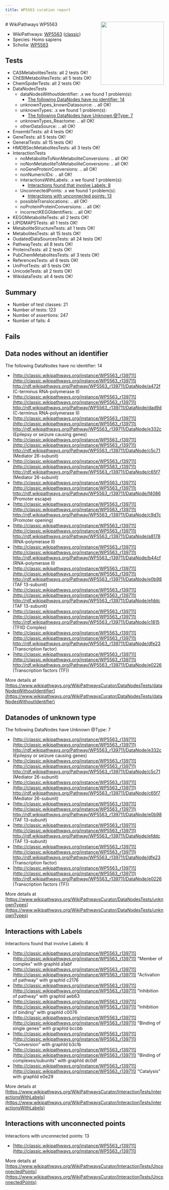 ```yaml
---
title: WP5563 curation report
---
```


<img style="float: right; width: 200px" src="https://upload.wikimedia.org/wikipedia/commons/thumb/8/83/Wplogo_with_text_500.png/640px-Wplogo_with_text_500.png" />
# WikiPathways WP5563

* WikiPathways: [WP5563](https://wikipathways.org/pathways/WP5563) ([classic](https://classic.wikipathways.org/instance/WP5563))
* Species: Homo sapiens
* Scholia: [WP5563](https://scholia.toolforge.org/wikipathways/WP5563)
## Tests
* CASMetabolitesTests: all 2 tests OK!
* ChEBIMetabolitesTests: all 5 tests OK!
* ChemSpiderTests: all 2 tests OK!
* DataNodesTests
    * dataNodesWithoutIdentifier: .x we found 1 problem(s):
        * [The following DataNodes have no identifier: 14](#8792c494)
    * unknownTypes_knownDatasource: .. all OK!
    * unknownTypes: .x we found 1 problem(s):
        * [The following DataNodes have Unknown @Type: 7](#839973e5)
    * unknownTypes_Reactome: .. all OK!
    * otherDataSource: .. all OK!
* EnsemblTests: all 4 tests OK!
* GeneTests: all 5 tests OK!
* GeneralTests: all 15 tests OK!
* HMDBSecMetabolitesTests: all 3 tests OK!
* InteractionTests
    * noMetaboliteToNonMetaboliteConversions: .. all OK!
    * noNonMetaboliteToMetaboliteConversions: .. all OK!
    * noGeneProteinConversions: .. all OK!
    * nonNumericIDs: .. all OK!
    * interactionsWithLabels: .x we found 1 problem(s):
        * [Interactions found that involve Labels: 8](#630d267f)
    * UnconnectedPoints: .x we found 1 problem(s):
        * [Interactions with unconnected points: 13](#7f1d407a)
    * possibleTranslocations: .. all OK!
    * noProteinProteinConversions: .. all OK!
    * incorrectKEGGIdentifiers: .. all OK!
* KEGGMetaboliteTests: all 2 tests OK!
* LIPIDMAPSTests: all 1 tests OK!
* MetaboliteStructureTests: all 1 tests OK!
* MetabolitesTests: all 15 tests OK!
* OudatedDataSourcesTests: all 24 tests OK!
* PathwayTests: all 8 tests OK!
* ProteinsTests: all 2 tests OK!
* PubChemMetabolitesTests: all 3 tests OK!
* ReferencesTests: all 6 tests OK!
* UniProtTests: all 5 tests OK!
* UnicodeTests: all 2 tests OK!
* WikidataTests: all 4 tests OK!


## Summary

* Number of test classes: 21
* Number of tests: 123
* Number of assertions: 247
* Number of fails: 4

## Fails

<a name="8792c494" />

## Data nodes without an identifier

The following DataNodes have no identifier: 14

* [http://classic.wikipathways.org/instance/WP5563_r139711](http://classic.wikipathways.org/instance/WP5563_r139711) http://rdf.wikipathways.org/Pathway/WP5563_r139711/DataNode/a472f (C-terminus RNA-polymerase II)
* [http://classic.wikipathways.org/instance/WP5563_r139711](http://classic.wikipathways.org/instance/WP5563_r139711) http://rdf.wikipathways.org/Pathway/WP5563_r139711/DataNode/dad9d (C-terminus RNA-polymerase II)
* [http://classic.wikipathways.org/instance/WP5563_r139711](http://classic.wikipathways.org/instance/WP5563_r139711) http://rdf.wikipathways.org/Pathway/WP5563_r139711/DataNode/e332c (Epilepsy or seizure causing genes)
* [http://classic.wikipathways.org/instance/WP5563_r139711](http://classic.wikipathways.org/instance/WP5563_r139711) http://rdf.wikipathways.org/Pathway/WP5563_r139711/DataNode/c5c71 (Mediator 26-subunit)
* [http://classic.wikipathways.org/instance/WP5563_r139711](http://classic.wikipathways.org/instance/WP5563_r139711) http://rdf.wikipathways.org/Pathway/WP5563_r139711/DataNode/c65f7 (Mediator 26-subunit)
* [http://classic.wikipathways.org/instance/WP5563_r139711](http://classic.wikipathways.org/instance/WP5563_r139711) http://rdf.wikipathways.org/Pathway/WP5563_r139711/DataNode/f4086 (Promoter escape)
* [http://classic.wikipathways.org/instance/WP5563_r139711](http://classic.wikipathways.org/instance/WP5563_r139711) http://rdf.wikipathways.org/Pathway/WP5563_r139711/DataNode/c9d7c (Promoter opening)
* [http://classic.wikipathways.org/instance/WP5563_r139711](http://classic.wikipathways.org/instance/WP5563_r139711) http://rdf.wikipathways.org/Pathway/WP5563_r139711/DataNode/a8178 (RNA-polymerase II)
* [http://classic.wikipathways.org/instance/WP5563_r139711](http://classic.wikipathways.org/instance/WP5563_r139711) http://rdf.wikipathways.org/Pathway/WP5563_r139711/DataNode/b44cf (RNA-polymerase II)
* [http://classic.wikipathways.org/instance/WP5563_r139711](http://classic.wikipathways.org/instance/WP5563_r139711) http://rdf.wikipathways.org/Pathway/WP5563_r139711/DataNode/e0b98 (TAF 13-subunit)
* [http://classic.wikipathways.org/instance/WP5563_r139711](http://classic.wikipathways.org/instance/WP5563_r139711) http://rdf.wikipathways.org/Pathway/WP5563_r139711/DataNode/efddc (TAF 13-subunit)
* [http://classic.wikipathways.org/instance/WP5563_r139711](http://classic.wikipathways.org/instance/WP5563_r139711) http://rdf.wikipathways.org/Pathway/WP5563_r139711/DataNode/c1815 (TFIID Complex)
* [http://classic.wikipathways.org/instance/WP5563_r139711](http://classic.wikipathways.org/instance/WP5563_r139711) http://rdf.wikipathways.org/Pathway/WP5563_r139711/DataNode/dfe23 (Transcription factor)
* [http://classic.wikipathways.org/instance/WP5563_r139711](http://classic.wikipathways.org/instance/WP5563_r139711) http://rdf.wikipathways.org/Pathway/WP5563_r139711/DataNode/e0226 (Transcription factors (TF))


More details at [https://www.wikipathways.org/WikiPathwaysCurator/DataNodesTests/dataNodesWithoutIdentifier](https://www.wikipathways.org/WikiPathwaysCurator/DataNodesTests/dataNodesWithoutIdentifier)

<a name="839973e5" />

## Datanodes of unknown type

The following DataNodes have Unknown @Type: 7

* [http://classic.wikipathways.org/instance/WP5563_r139711](http://classic.wikipathways.org/instance/WP5563_r139711) http://rdf.wikipathways.org/Pathway/WP5563_r139711/DataNode/e332c (Epilepsy or seizure causing genes)
* [http://classic.wikipathways.org/instance/WP5563_r139711](http://classic.wikipathways.org/instance/WP5563_r139711) http://rdf.wikipathways.org/Pathway/WP5563_r139711/DataNode/c5c71 (Mediator 26-subunit)
* [http://classic.wikipathways.org/instance/WP5563_r139711](http://classic.wikipathways.org/instance/WP5563_r139711) http://rdf.wikipathways.org/Pathway/WP5563_r139711/DataNode/c65f7 (Mediator 26-subunit)
* [http://classic.wikipathways.org/instance/WP5563_r139711](http://classic.wikipathways.org/instance/WP5563_r139711) http://rdf.wikipathways.org/Pathway/WP5563_r139711/DataNode/e0b98 (TAF 13-subunit)
* [http://classic.wikipathways.org/instance/WP5563_r139711](http://classic.wikipathways.org/instance/WP5563_r139711) http://rdf.wikipathways.org/Pathway/WP5563_r139711/DataNode/efddc (TAF 13-subunit)
* [http://classic.wikipathways.org/instance/WP5563_r139711](http://classic.wikipathways.org/instance/WP5563_r139711) http://rdf.wikipathways.org/Pathway/WP5563_r139711/DataNode/dfe23 (Transcription factor)
* [http://classic.wikipathways.org/instance/WP5563_r139711](http://classic.wikipathways.org/instance/WP5563_r139711) http://rdf.wikipathways.org/Pathway/WP5563_r139711/DataNode/e0226 (Transcription factors (TF))


More details at [https://www.wikipathways.org/WikiPathwaysCurator/DataNodesTests/unknownTypes](https://www.wikipathways.org/WikiPathwaysCurator/DataNodesTests/unknownTypes)

<a name="630d267f" />

## Interactions with Labels

Interactions found that involve Labels: 8

* [http://classic.wikipathways.org/instance/WP5563_r139711](http://classic.wikipathways.org/instance/WP5563_r139711) "Member of complex" with graphId a1abf
* [http://classic.wikipathways.org/instance/WP5563_r139711](http://classic.wikipathways.org/instance/WP5563_r139711) "Activation of pathway" with graphId c2176
* [http://classic.wikipathways.org/instance/WP5563_r139711](http://classic.wikipathways.org/instance/WP5563_r139711) "Inhibition of pathway" with graphId aeb63
* [http://classic.wikipathways.org/instance/WP5563_r139711](http://classic.wikipathways.org/instance/WP5563_r139711) "Inhibition of binding" with graphId c0076
* [http://classic.wikipathways.org/instance/WP5563_r139711](http://classic.wikipathways.org/instance/WP5563_r139711) "Binding of single genes" with graphId bccbb
* [http://classic.wikipathways.org/instance/WP5563_r139711](http://classic.wikipathways.org/instance/WP5563_r139711) "Conversion" with graphId b3c1b
* [http://classic.wikipathways.org/instance/WP5563_r139711](http://classic.wikipathways.org/instance/WP5563_r139711) "Binding of complexes/subunits" with graphId dc0df
* [http://classic.wikipathways.org/instance/WP5563_r139711](http://classic.wikipathways.org/instance/WP5563_r139711) "Catalysis" with graphId e0e29


More details at [https://www.wikipathways.org/WikiPathwaysCurator/InteractionTests/interactionsWithLabels](https://www.wikipathways.org/WikiPathwaysCurator/InteractionTests/interactionsWithLabels)

<a name="7f1d407a" />

## Interactions with unconnected points

Interactions with unconnected points: 13

* [http://classic.wikipathways.org/instance/WP5563_r139711](http://classic.wikipathways.org/instance/WP5563_r139711)


More details at [https://www.wikipathways.org/WikiPathwaysCurator/InteractionTests/UnconnectedPoints](https://www.wikipathways.org/WikiPathwaysCurator/InteractionTests/UnconnectedPoints)

